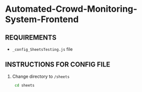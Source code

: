 # **Automated-Crowd-Monitoring-System-Frontend**


## REQUIREMENTS
* `_config_SheetsTesting.js` file

## INSTRUCTIONS FOR CONFIG FILE
1. Change directory to `/sheets`
   ```bash
    cd sheets
    ```
